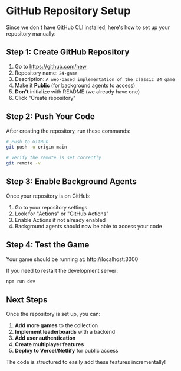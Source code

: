 # GitHub Repository Setup

Since we don't have GitHub CLI installed, here's how to set up your repository manually:

## Step 1: Create GitHub Repository

1. Go to https://github.com/new
2. Repository name: `24-game`
3. Description: `A web-based implementation of the classic 24 game`
4. Make it **Public** (for background agents to access)
5. **Don't** initialize with README (we already have one)
6. Click "Create repository"

## Step 2: Push Your Code

After creating the repository, run these commands:

```bash
# Push to GitHub
git push -u origin main

# Verify the remote is set correctly
git remote -v
```

## Step 3: Enable Background Agents

Once your repository is on GitHub:

1. Go to your repository settings
2. Look for "Actions" or "GitHub Actions"
3. Enable Actions if not already enabled
4. Background agents should now be able to access your code

## Step 4: Test the Game

Your game should be running at: http://localhost:3000

If you need to restart the development server:
```bash
npm run dev
```

## Next Steps

Once the repository is set up, you can:

1. **Add more games** to the collection
2. **Implement leaderboards** with a backend
3. **Add user authentication**
4. **Create multiplayer features**
5. **Deploy to Vercel/Netlify** for public access

The code is structured to easily add these features incrementally!
